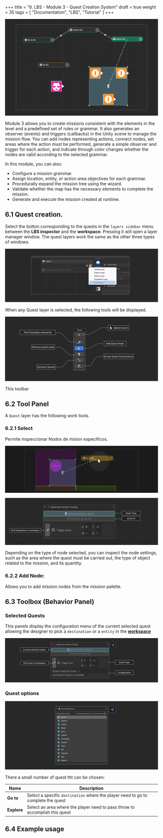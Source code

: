 +++
title = "6. LBS - Module 3 - Quest Creation System"
draft = true
weight = 35
tags = [ "Documentation", "LBS", "Tutorial" ]
+++

![Preview Quests](Step_3_Capture.png)

Module 3 allows you to create missions consistent with the elements in the level and a predefined set of rules or grammar. It also generates an observer (events) and triggers (callbacks) in the Unity scene to manage the mission flow. You can add nodes representing actions, connect nodes, set areas where the action must be performed, generate a simple observer and trigger for each action, and indicate through color changes whether the nodes are valid according to the selected grammar.


In this module, you can also:
- Configure a mission grammar.
- Assign location, entity, or action area objectives for each grammar.
- Procedurally expand the mission tree using the wizard.
- Validate whether the map has the necessary elements to complete the mission.
- Generate and execute the mission created at runtime.


## 6.1 Quest creation.

Select the button corresponding to the quests in the `layers sidebar` menu between the **LBS inspector** and the **workspace**. Pressing it will open a layer manager window. The quest layers work the same as the other three types of windows.

![Quest Creation Step](Step_3_Layer.png)

When any Quest layer is selected, the following tools will be displayed.

![Imagen de la barra de Herramientas](Step_1A_tool_data.png)

This toolbar

## 6.2 Tool Panel

A `Quest` layer has the following work tools.

### 6.2.1 Select

Permite inspeccionar Nodos de mision especificos.

![Inspect](Step_3_2_Inspect.png)



![alt text](Step_3_0_NodeInspector.png)

Depending on the type of node selected, you can inspect the node settings, such as the area where the quest must be carried out, the type of object related to the mission, and its quantity.


### 6.2.2 Add Node:

Allows you to add mission nodes from the mission palette.

## 6.3 Toolbox (Behavior Panel)

### Selected Quests

This panels display the configuration menu of the current selected quest allowing the designer to pick a `destination` or a `entity` in the **[workspace](/documentation/others/glossary/#workspace)**

![alt text](Step_3_Selected_Layer.png)


### Quest options 

![alt text](Step_3_Pallete.png)

There a small number of quest tht can be chosen:

| Name | Description |
| ---- | --------- |
|**Go to** | Select a specific `destination` where the player need to go to complete the quest|
| **Explore** | Select an area where the player need to pass throw to accomplish this quest |


## 6.4 Example usage



